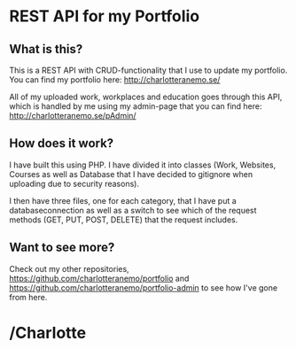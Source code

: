 # REST API for my Portfolio

## What is this?

This is a REST API with CRUD-functionality that I use to update my portfolio. You can find my portfolio here: http://charlotteranemo.se/

All of my uploaded work, workplaces and education goes through this API, which is handled by me using my admin-page that you can find here: http://charlotteranemo.se/pAdmin/

## How does it work?

I have built this using PHP. I have divided it into classes (Work, Websites, Courses as well as Database that I have decided to gitignore when uploading due to security reasons).

I then have three files, one for each category, that I have put a databaseconnection as well as a switch to see which of the request methods (GET, PUT, POST, DELETE) that the request includes.

## Want to see more?

Check out my other repositories, https://github.com/charlotteranemo/portfolio and https://github.com/charlotteranemo/portfolio-admin to see how I've gone from here.

# /Charlotte
